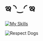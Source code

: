 # ఇ ◝‿◜ ఇ 

[![My Skills](https://skillicons.dev/icons?i=js,c,cpp,python,solidity,linux,latex,ipfs,bash,nodejs,pytorch&theme=light)](https://skillicons.dev)

![Respect Dogs](https://img.shields.io/badge/Respect-Dogs-ff69b4)


